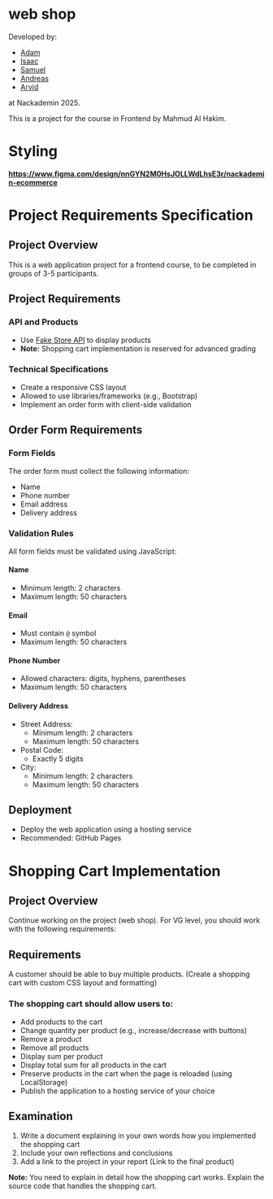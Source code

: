 # web shop

Developed by: 
- [Adam](https://github.com/cfrank3N) 
- [Isaac](https://github.com/isaacBakall29) 
- [Samuel](https://github.com/MakuMoon) 
- [Andreas](https://github.com/Gaurgle) 
- [Arvid](https://github.com/ArvidUtas) 

at Nackademin 2025.

This is a project for the course in Frontend by Mahmud Al Hakim.


# Styling

**https://www.figma.com/design/nnGYN2M0HsJOLLWdLhsE3r/nackademin-ecommerce**


   # Project Requirements Specification

   ## Project Overview
   This is a web application project for a frontend course, to be completed in groups of 3-5 participants.

   ## Project Requirements

   ### API and Products
   - Use [Fake Store API](https://fakestoreapi.com/) to display products
   - **Note:** Shopping cart implementation is reserved for advanced grading

   ### Technical Specifications
   - Create a responsive CSS layout
   - Allowed to use libraries/frameworks (e.g., Bootstrap)
   - Implement an order form with client-side validation

   ## Order Form Requirements

   ### Form Fields
   The order form must collect the following information:
   - Name
   - Phone number
   - Email address
   - Delivery address

   ### Validation Rules
   All form fields must be validated using JavaScript:

   #### Name
   - Minimum length: 2 characters
   - Maximum length: 50 characters

   #### Email
   - Must contain `@` symbol
   - Maximum length: 50 characters

   #### Phone Number
   - Allowed characters: digits, hyphens, parentheses
   - Maximum length: 50 characters

   #### Delivery Address
   - Street Address:
     - Minimum length: 2 characters
     - Maximum length: 50 characters
   - Postal Code:
     - Exactly 5 digits
   - City:
     - Minimum length: 2 characters
     - Maximum length: 50 characters

   ## Deployment
   - Deploy the web application using a hosting service
   - Recommended: GitHub Pages

  # Shopping Cart Implementation

  ## Project Overview
  Continue working on the project (web shop). For VG level, you should work with the following requirements:

  ## Requirements
  A customer should be able to buy multiple products. (Create a shopping cart with custom CSS layout and formatting)

  ### The shopping cart should allow users to:
   - Add products to the cart
   - Change quantity per product (e.g., increase/decrease with buttons)
   - Remove a product
   - Remove all products
   - Display sum per product
   - Display total sum for all products in the cart
   - Preserve products in the cart when the page is reloaded (using LocalStorage)
   - Publish the application to a hosting service of your choice

   ## Examination
   1. Write a document explaining in your own words how you implemented the shopping cart
   2. Include your own reflections and conclusions
   3. Add a link to the project in your report (Link to the final product)

   **Note:** You need to explain in detail how the shopping cart works. Explain the source code that handles the shopping cart.